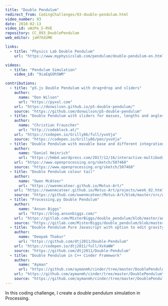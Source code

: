 ```yaml
---
title: "Double Pendulum"
redirect_from: CodingChallenges/93-double-pendulum.html
video_number: 93
date: 2018-02-13
video_id: uWzPe_S-RVE
repository: CC_093_DoublePendulum
web_editor: jaH7XdzMK

links:
  - title: "Physics Lab Double Pendulum"
    url: "https://www.myphysicslab.com/pendulum/double-pendulum-en.html"

videos:
  - title: "Pendulum Simulation"
    video_id: "9iaEqGOh5WM"

contributions:
  - title: "p5.js Double Pendulum with drag+drop and sliders"
    author:
      name: "Don Wilson"
      url: "https://pyxol.com"
    url: "https://donwilson.github.io/p5-double-pendulum/"
    source: "https://github.com/donwilson/p5-double-pendulum"
  - title: "Double Pendulum with sliders for masses, lengths and angles"
    author:
      name: "Christian Frauscher"
      url: "http://codeblock.at/"
    url: "https://codepen.io/Grilly86/full/yvoVja"
    source: "https://codepen.io/Grilly86/pen/yvoVja"
  - title: "Double Pendulum with movable base and different integration algorithms"
    author:
      name: "Daniel Heinrich"
      url: "https://hmbd.wordpress.com/2017/12/16/interactive-multibody-dynamics-in-processing/"
    url: "https://www.openprocessing.org/sketch/507468"
    source: "https://www.openprocessing.org/sketch/507468"
  - title: "Double Pendulum colour tail"
    author:
      name: "Owen McAteer"
      url: "https://owenmcateer.github.io/Motus-Art/"
    url: "https://owenmcateer.github.io/Motus-Art/projects/week_02.html"
    source: "https://github.com/owenmcateer/Motus-Art/blob/master/src/week_02/main.js"
  - title: "Processing.py Double Pendulum"
    author:
      name: "Anson Biggs"
      url: "https://blog.ansonbiggs.com/"
    url: "https://gitlab.com/MisterBiggs/double_pendulum/blob/master/animation.webm"
    source: "https://gitlab.com/MisterBiggs/double_pendulum/blob/master/double_pendulum.pyde"
  - title: "Double Pendulum Pure Javascript with option to edit gravity and angles and color traces"
    author:
      name: "Deepak Thakur"
      url: "https://github.com/dtj2011/Double-Pendulum"
    url: "https://codepen.io/dtj2011/full/XvXaWW"
    source: "https://github.com/dtj2011/Double-Pendulum"
  - title: "Double Pendulum in C++ Cinder Framework"
    author:
      name: "Ayman"
      url: "https://github.com/aymanmh/cinder/tree/master/DoublePendulum"
    url: "https://github.com/aymanmh/cinder/tree/master/DoublePendulum"
    source: "https://github.com/aymanmh/cinder/tree/master/DoublePendulum"
---
```

In this coding challenge, I create a double pendulum simulation in Processing.
